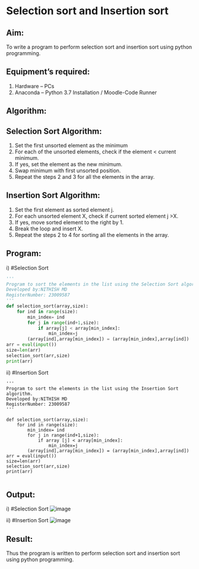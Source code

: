 # Selection sort and Insertion sort
## Aim:
To write a program to perform selection sort and insertion sort using python programming.
## Equipment’s required:
1.	Hardware – PCs
2.	Anaconda – Python 3.7 Installation / Moodle-Code Runner
## Algorithm:
## Selection Sort Algorithm:
1.	Set the first unsorted element as the minimum
2.	For each of the unsorted elements, check if the element < current minimum.
3.	If yes, set the element as the new minimum.
4.	Swap minimum with first unsorted position.
5.	Repeat the steps 2 and 3 for all the elements in the array.
## Insertion Sort Algorithm:
1.	Set the first element as sorted element j.
2.	For each unsorted element X, check if current sorted element j >X.
3.	If yes, move sorted element to the right by 1.
4.	Break the loop and insert X.
5.	Repeat the steps 2 to 4 for sorting all the elements in the array.
## Program:
i)	#Selection Sort
```python
''' 
Program to sort the elements in the list using the Selection Sort algorithm.
Developed by:NITHISH MD
RegisterNumber: 23009587
'''
def selection_sort(array,size):
    for ind in range(size):
        min_index= ind
        for j in range(ind+1,size):
            if array[j] < array[min_index]:
                min_index=j
        (array[ind],array[min_index]) = (array[min_index],array[ind])
arr = eval(input())
size=len(arr)
selection_sort(arr,size)
print(arr)

```
ii)	#Insertion Sort
```
''' 
Program to sort the elements in the list using the Insertion Sort algorithm.
Developed by:NITHISH MD
RegisterNumber: 23009587
'''

def selection_sort(array,size):
    for ind in range(size):
        min_index= ind
        for j in range(ind+1,size):
            if array [j] < array[min_index]:
                min_index=j
        (array[ind],array[min_index]) = (array[min_index],array[ind])
arr = eval(input())
size=len(arr)
selection_sort(arr,size)
print(arr)
   
```
## Output:
i)	#Selection Sort
![image](https://github.com/Mrnithishx/Sorting-Algorithm/assets/148201573/2f913be4-c5a1-46c7-bcb0-c787b17ff48e)

ii)	#Insertion Sort
![image](https://github.com/Mrnithishx/Sorting-Algorithm/assets/148201573/44687b4a-3b8e-4706-979b-68fa65510eaf)


## Result:
Thus the program is written to perform selection sort and insertion sort using python programming.
